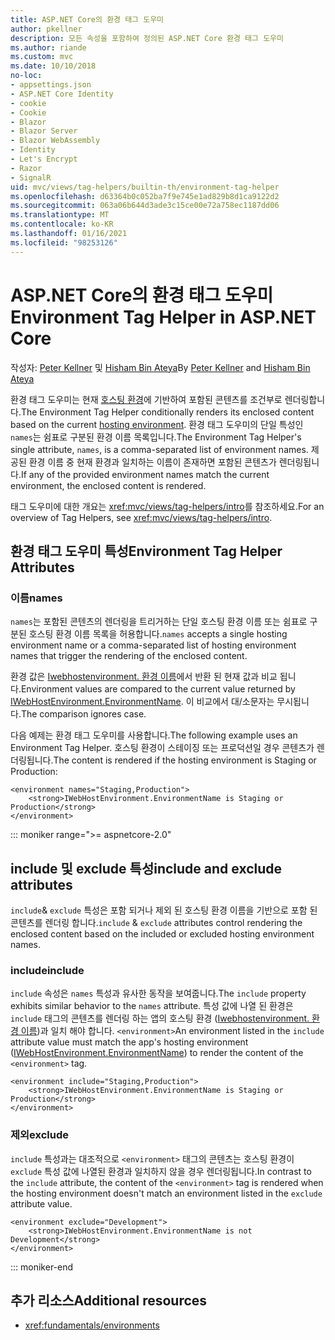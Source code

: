 ```yaml
---
title: ASP.NET Core의 환경 태그 도우미
author: pkellner
description: 모든 속성을 포함하여 정의된 ASP.NET Core 환경 태그 도우미
ms.author: riande
ms.custom: mvc
ms.date: 10/10/2018
no-loc:
- appsettings.json
- ASP.NET Core Identity
- cookie
- Cookie
- Blazor
- Blazor Server
- Blazor WebAssembly
- Identity
- Let's Encrypt
- Razor
- SignalR
uid: mvc/views/tag-helpers/builtin-th/environment-tag-helper
ms.openlocfilehash: d63364b0c052ba7f9e745e1ad829b8d1ca9122d2
ms.sourcegitcommit: 063a06b644d3ade3c15ce00e72a758ec1187dd06
ms.translationtype: MT
ms.contentlocale: ko-KR
ms.lasthandoff: 01/16/2021
ms.locfileid: "98253126"
---
```

# <a name="environment-tag-helper-in-aspnet-core"></a><span data-ttu-id="416a8-103">ASP.NET Core의 환경 태그 도우미</span><span class="sxs-lookup"><span data-stu-id="416a8-103">Environment Tag Helper in ASP.NET Core</span></span>

<span data-ttu-id="416a8-104">작성자: [Peter Kellner](https://peterkellner.net) 및 [Hisham Bin Ateya](https://twitter.com/hishambinateya)</span><span class="sxs-lookup"><span data-stu-id="416a8-104">By [Peter Kellner](https://peterkellner.net) and [Hisham Bin Ateya](https://twitter.com/hishambinateya)</span></span>

<span data-ttu-id="416a8-105">환경 태그 도우미는 현재 [호스팅 환경](xref:fundamentals/environments)에 기반하여 포함된 콘텐츠를 조건부로 렌더링합니다.</span><span class="sxs-lookup"><span data-stu-id="416a8-105">The Environment Tag Helper conditionally renders its enclosed content based on the current [hosting environment](xref:fundamentals/environments).</span></span> <span data-ttu-id="416a8-106">환경 태그 도우미의 단일 특성인 `names`는 쉼표로 구분된 환경 이름 목록입니다.</span><span class="sxs-lookup"><span data-stu-id="416a8-106">The Environment Tag Helper's single attribute, `names`, is a comma-separated list of environment names.</span></span> <span data-ttu-id="416a8-107">제공된 환경 이름 중 현재 환경과 일치하는 이름이 존재하면 포함된 콘텐츠가 렌더링됩니다.</span><span class="sxs-lookup"><span data-stu-id="416a8-107">If any of the provided environment names match the current environment, the enclosed content is rendered.</span></span>

<span data-ttu-id="416a8-108">태그 도우미에 대한 개요는 <xref:mvc/views/tag-helpers/intro>를 참조하세요.</span><span class="sxs-lookup"><span data-stu-id="416a8-108">For an overview of Tag Helpers, see <xref:mvc/views/tag-helpers/intro>.</span></span>

## <a name="environment-tag-helper-attributes"></a><span data-ttu-id="416a8-109">환경 태그 도우미 특성</span><span class="sxs-lookup"><span data-stu-id="416a8-109">Environment Tag Helper Attributes</span></span>

### <a name="names"></a><span data-ttu-id="416a8-110">이름</span><span class="sxs-lookup"><span data-stu-id="416a8-110">names</span></span>

<span data-ttu-id="416a8-111">`names`는 포함된 콘텐츠의 렌더링을 트리거하는 단일 호스팅 환경 이름 또는 쉼표로 구분된 호스팅 환경 이름 목록을 허용합니다.</span><span class="sxs-lookup"><span data-stu-id="416a8-111">`names` accepts a single hosting environment name or a comma-separated list of hosting environment names that trigger the rendering of the enclosed content.</span></span>

<span data-ttu-id="416a8-112">환경 값은 [Iwebhostenvironment. 환경 이름](xref:Microsoft.AspNetCore.Hosting.IHostingEnvironment.EnvironmentName*)에서 반환 된 현재 값과 비교 됩니다.</span><span class="sxs-lookup"><span data-stu-id="416a8-112">Environment values are compared to the current value returned by [IWebHostEnvironment.EnvironmentName](xref:Microsoft.AspNetCore.Hosting.IHostingEnvironment.EnvironmentName*).</span></span> <span data-ttu-id="416a8-113">이 비교에서 대/소문자는 무시됩니다.</span><span class="sxs-lookup"><span data-stu-id="416a8-113">The comparison ignores case.</span></span>

<span data-ttu-id="416a8-114">다음 예제는 환경 태그 도우미를 사용합니다.</span><span class="sxs-lookup"><span data-stu-id="416a8-114">The following example uses an Environment Tag Helper.</span></span> <span data-ttu-id="416a8-115">호스팅 환경이 스테이징 또는 프로덕션일 경우 콘텐츠가 렌더링됩니다.</span><span class="sxs-lookup"><span data-stu-id="416a8-115">The content is rendered if the hosting environment is Staging or Production:</span></span>

```cshtml
<environment names="Staging,Production">
    <strong>IWebHostEnvironment.EnvironmentName is Staging or Production</strong>
</environment>
```

::: moniker range=">= aspnetcore-2.0"

## <a name="include-and-exclude-attributes"></a><span data-ttu-id="416a8-116">include 및 exclude 특성</span><span class="sxs-lookup"><span data-stu-id="416a8-116">include and exclude attributes</span></span>

<span data-ttu-id="416a8-117">`include`& `exclude` 특성은 포함 되거나 제외 된 호스팅 환경 이름을 기반으로 포함 된 콘텐츠를 렌더링 합니다.</span><span class="sxs-lookup"><span data-stu-id="416a8-117">`include` & `exclude` attributes control rendering the enclosed content based on the included or excluded hosting environment names.</span></span>

### <a name="include"></a><span data-ttu-id="416a8-118">include</span><span class="sxs-lookup"><span data-stu-id="416a8-118">include</span></span>

<span data-ttu-id="416a8-119">`include` 속성은 `names` 특성과 유사한 동작을 보여줍니다.</span><span class="sxs-lookup"><span data-stu-id="416a8-119">The `include` property exhibits similar behavior to the `names` attribute.</span></span> <span data-ttu-id="416a8-120">특성 값에 나열 된 환경은 `include` 태그의 콘텐츠를 렌더링 하는 앱의 호스팅 환경 ([Iwebhostenvironment. 환경 이름](xref:Microsoft.AspNetCore.Hosting.IHostingEnvironment.EnvironmentName*))과 일치 해야 합니다. `<environment>`</span><span class="sxs-lookup"><span data-stu-id="416a8-120">An environment listed in the `include` attribute value must match the app's hosting environment ([IWebHostEnvironment.EnvironmentName](xref:Microsoft.AspNetCore.Hosting.IHostingEnvironment.EnvironmentName*)) to render the content of the `<environment>` tag.</span></span>

```cshtml
<environment include="Staging,Production">
    <strong>IWebHostEnvironment.EnvironmentName is Staging or Production</strong>
</environment>
```

### <a name="exclude"></a><span data-ttu-id="416a8-121">제외</span><span class="sxs-lookup"><span data-stu-id="416a8-121">exclude</span></span>

<span data-ttu-id="416a8-122">`include` 특성과는 대조적으로 `<environment>` 태그의 콘텐츠는 호스팅 환경이 `exclude` 특성 값에 나열된 환경과 일치하지 않을 경우 렌더링됩니다.</span><span class="sxs-lookup"><span data-stu-id="416a8-122">In contrast to the `include` attribute, the content of the `<environment>` tag is rendered when the hosting environment doesn't match an environment listed in the `exclude` attribute value.</span></span>

```cshtml
<environment exclude="Development">
    <strong>IWebHostEnvironment.EnvironmentName is not Development</strong>
</environment>
```

::: moniker-end

## <a name="additional-resources"></a><span data-ttu-id="416a8-123">추가 리소스</span><span class="sxs-lookup"><span data-stu-id="416a8-123">Additional resources</span></span>

* <xref:fundamentals/environments>
